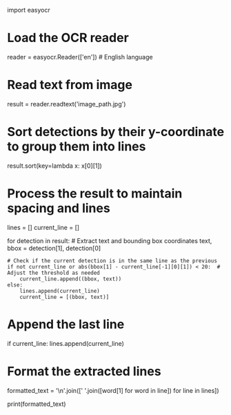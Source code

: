 import easyocr

# Load the OCR reader
reader = easyocr.Reader(['en'])  # English language

# Read text from image
result = reader.readtext('image_path.jpg')

# Sort detections by their y-coordinate to group them into lines
result.sort(key=lambda x: x[0][1])

# Process the result to maintain spacing and lines
lines = []
current_line = []

for detection in result:
    # Extract text and bounding box coordinates
    text, bbox = detection[1], detection[0]
    
    # Check if the current detection is in the same line as the previous
    if not current_line or abs(bbox[1] - current_line[-1][0][1]) < 20:  # Adjust the threshold as needed
        current_line.append((bbox, text))
    else:
        lines.append(current_line)
        current_line = [(bbox, text)]

# Append the last line
if current_line:
    lines.append(current_line)

# Format the extracted lines
formatted_text = '\n'.join([' '.join([word[1] for word in line]) for line in lines])

print(formatted_text)
